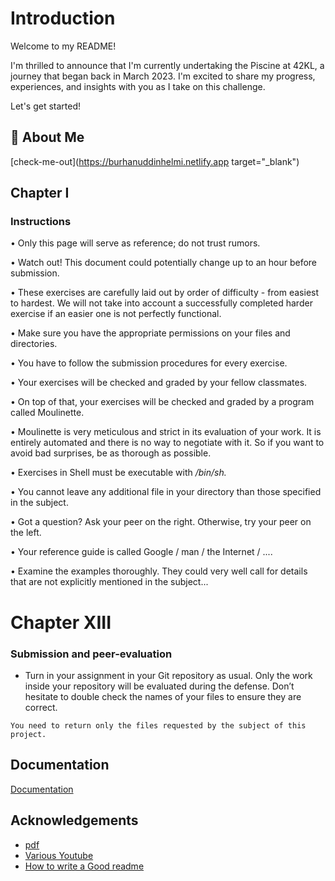 # Introduction

Welcome to my README!

I'm thrilled to announce that I'm currently undertaking the Piscine at 42KL, a journey that began back in March 2023. I'm excited to share my progress, experiences, and insights with you as I take on this challenge. 

Let's get started!

## 🚀 About Me

[check-me-out](https://burhanuddinhelmi.netlify.app target="_blank")


## Chapter I

### Instructions

• Only this page will serve as reference; do not trust rumors.

• Watch out! This document could potentially change up to an hour before submission.

• These exercises are carefully laid out by order of difficulty - from easiest to hardest.
We will not take into account a successfully completed harder exercise if an easier
one is not perfectly functional.

• Make sure you have the appropriate permissions on your files and directories.

• You have to follow the submission procedures for every exercise.

• Your exercises will be checked and graded by your fellow classmates.

• On top of that, your exercises will be checked and graded by a program called
Moulinette.

• Moulinette is very meticulous and strict in its evaluation of your work. It is entirely
automated and there is no way to negotiate with it. So if you want to avoid bad
surprises, be as thorough as possible.

• Exercises in Shell must be executable with */bin/sh.*

• You cannot leave any additional file in your directory than those specified in the
subject.

• Got a question? Ask your peer on the right. Otherwise, try your peer on the left.

• Your reference guide is called Google / man / the Internet / ....

• Examine the examples thoroughly. They could very well call for details that are
not explicitly mentioned in the subject...

# Chapter XIII

### Submission and peer-evaluation

* Turn in your assignment in your Git repository as usual. Only the work inside your repository will be evaluated during the defense. Don’t hesitate to double check the names of your files to ensure they are correct.

```
You need to return only the files requested by the subject of this
project.
```


## Documentation

[Documentation](https://github.com/beauhelmi/shell00)


## Acknowledgements

 - [pdf](https://cdn.intra.42.fr/pdf/pdf/77980/en.subject.pdf)
 - [Various Youtube](https://www.youtube.com/watch?v=FbOvjKqBvFY&list=PLfxuRgWiQ4rjd92unMjYVnJuFzg8RPSua)
 - [How to write a Good readme](https://bulldogjob.com/news/449-how-to-write-a-good-readme-for-your-github-project)

